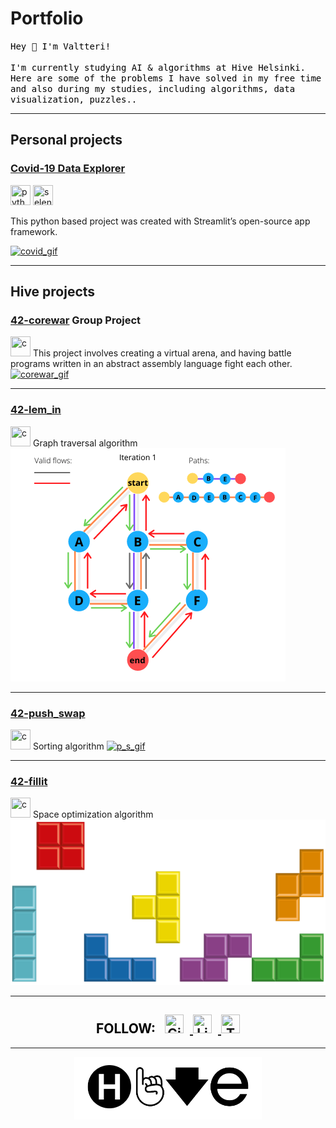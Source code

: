 # Portfolio

<p style="color:black;">
<samp>
Hey 👋 I'm Valtteri!<br><br>
I'm currently studying AI & algorithms at Hive Helsinki. Here are some of the problems I have solved in my free time and also during my studies, including algorithms, data visualization, puzzles.. 
</samp>
</p>

---

## Personal projects 

### [Covid-19 Data Explorer](/project1) 
<div>
   <img src="https://img.icons8.com/color/48/000000/python.png" width="32" height="32" title="python"/>
   <img src="https://img.icons8.com/color/48/000000/selenium.png" width="32" height="32" title="selenium"/>
</div>

This python based project was created with Streamlit’s open-source app framework.

<a href="/project1">
   <img alt="covid_gif" src="https://media.giphy.com/media/JSpM4vjH4h88MrLms3/giphy.gif?raw=true">
</a>  

---

## Hive projects

### [42-corewar](/project5) Group Project 
<img src="https://img.icons8.com/color/48/000000/c-programming.png" width="32" height="32" title="c"/>  
This project involves creating a virtual arena, and having battle programs written in an abstract assembly language fight each other.

<a href="/project5">
   <img alt="corewar_gif" src="/images/corewar_readme.gif">
</a>  

---

### [42-lem_in](/project2) 
<img src="https://img.icons8.com/color/48/000000/c-programming.png" width="32" height="32" title="c"/>   
Graph traversal algorithm

<a href="/project2">
   <img alt="flows" src="images/flows.png?raw=true">
</a>  

---
### [42-push_swap](/project3) 
<img src="https://img.icons8.com/color/48/000000/c-programming.png" width="32" height="32" title="c"/>  
Sorting algorithm

<a href="/project3">
   <img alt="p_s_gif" src="https://media.giphy.com/media/Z9KQXYnxTpWIMArgTP/giphy.gif?raw=true">
</a>  

---

### [42-fillit](/project4) 
<img src="https://img.icons8.com/color/48/000000/c-programming.png" width="32" height="32" title="c"/>  
Space optimization algorithm

<a href="/project4">
   <img alt="cubes" src="images/cubes.png?raw=true">
</a>  


---

<h2 align="center" style="color:black;">FOLLOW:  
   <a href="https://github.com/kurval"  target="_blank">
      <img title="Github" style="padding-left:10px; padding-right:10px;" height="30" width="30" src="https://cdn.jsdelivr.net/npm/simple-icons@v3/icons/github.svg" />
   </a>
   <a href="https://www.linkedin.com/in/valtterikurkela/"  target="_blank">
      <img title="LinkedIn" style="padding-right:10px;" height="30" width="30" src="https://cdn.jsdelivr.net/npm/simple-icons@v3/icons/linkedin.svg" />
   </a>
   <a href="https://twitter.com/KurkelaValtteri"  target="_blank">
      <img title="Twitter" height="30" width="30" src="https://cdn.jsdelivr.net/npm/simple-icons@v3/icons/twitter.svg" />
   </a>
</h2>

---

<p align="center">
   <a href="https://www.hive.fi/en/"  target="_blank">
      <img src="./hive_banner.png" />
   </a>
</p>
